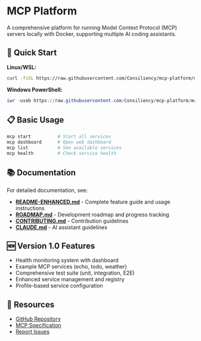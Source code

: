 # MCP Platform

A comprehensive platform for running Model Context Protocol (MCP) servers locally with Docker, supporting multiple AI coding assistants.

## 🚀 Quick Start

**Linux/WSL:**
```bash
curl -fsSL https://raw.githubusercontent.com/Consiliency/mcp-platform/main/mcp-local-setup/install.sh | bash
```

**Windows PowerShell:**
```powershell
iwr -useb https://raw.githubusercontent.com/Consiliency/mcp-platform/main/mcp-local-setup/install.ps1 | iex
```

## 📋 Basic Usage

```bash
mcp start          # Start all services
mcp dashboard      # Open web dashboard
mcp list           # See available services
mcp health         # Check service health
```

## 📚 Documentation

For detailed documentation, see:
- **[README-ENHANCED.md](README-ENHANCED.md)** - Complete feature guide and usage instructions
- **[ROADMAP.md](../specs/ROADMAP.md)** - Development roadmap and progress tracking
- **[CONTRIBUTING.md](../CONTRIBUTING.md)** - Contribution guidelines
- **[CLAUDE.md](CLAUDE.md)** - AI assistant guidelines

## 🆕 Version 1.0 Features

- Health monitoring system with dashboard
- Example MCP services (echo, todo, weather)
- Comprehensive test suite (unit, integration, E2E)
- Enhanced service management and registry
- Profile-based service configuration

## 🔗 Resources

- [GitHub Repository](https://github.com/Consiliency/mcp-platform)
- [MCP Specification](https://modelcontextprotocol.io)
- [Report Issues](https://github.com/Consiliency/mcp-platform/issues)